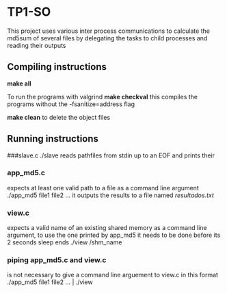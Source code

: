 # TP1-SO

This project uses various inter process communications to calculate the md5sum of several files by delegating the tasks to child processes and reading their outputs 

## Compiling instructions
  **make all**

  To run the programs with valgrind
  **make checkval**
  this compiles the programs without the -fsanitize=address flag

  **make clean** to delete the object files

## Running instructions
  ###slave.c
  ./slave
  reads pathfiles from stdin up to an EOF and prints their 
  
  ### app_md5.c
  expects at least one valid path to a file as a command line argument
  ./app_md5 file1 file2 ...
  it outputs the results to a file named *resultados.txt*

  ### view.c
  expects a valid name of an existing shared memory as a command line argument, to use the one printed by app_md5 it needs to be done before its 2 seconds sleep ends
  ./view /shm_name

  ### piping app_md5.c and view.c
  is not necessary to give a command line arguement to view.c in this format
  ./app_md5 file1 file2 ... | ./view
